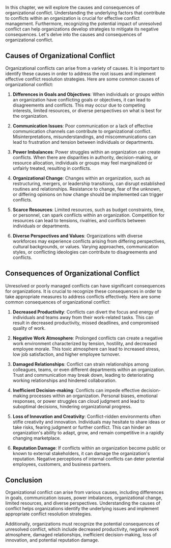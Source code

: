 
In this chapter, we will explore the causes and consequences of organizational conflict. Understanding the underlying factors that contribute to conflicts within an organization is crucial for effective conflict management. Furthermore, recognizing the potential impact of unresolved conflict can help organizations develop strategies to mitigate its negative consequences. Let's delve into the causes and consequences of organizational conflict.

## Causes of Organizational Conflict

Organizational conflicts can arise from a variety of causes. It is important to identify these causes in order to address the root issues and implement effective conflict resolution strategies. Here are some common causes of organizational conflict:

1. **Differences in Goals and Objectives**: When individuals or groups within an organization have conflicting goals or objectives, it can lead to disagreements and conflicts. This may occur due to competing interests, limited resources, or diverse perspectives on what is best for the organization.
    
2. **Communication Issues**: Poor communication or a lack of effective communication channels can contribute to organizational conflict. Misinterpretations, misunderstandings, and miscommunications can lead to frustration and tension between individuals or departments.
    
3. **Power Imbalances**: Power struggles within an organization can create conflicts. When there are disparities in authority, decision-making, or resource allocation, individuals or groups may feel marginalized or unfairly treated, resulting in conflicts.
    
4. **Organizational Change**: Changes within an organization, such as restructuring, mergers, or leadership transitions, can disrupt established routines and relationships. Resistance to change, fear of the unknown, or differing opinions on how change should be implemented can trigger conflicts.
    
5. **Scarce Resources**: Limited resources, such as budget constraints, time, or personnel, can spark conflicts within an organization. Competition for resources can lead to tensions, rivalries, and conflicts between individuals or departments.
    
6. **Diverse Perspectives and Values**: Organizations with diverse workforces may experience conflicts arising from differing perspectives, cultural backgrounds, or values. Varying approaches, communication styles, or conflicting ideologies can contribute to disagreements and conflicts.
    

## Consequences of Organizational Conflict

Unresolved or poorly managed conflicts can have significant consequences for organizations. It is crucial to recognize these consequences in order to take appropriate measures to address conflicts effectively. Here are some common consequences of organizational conflict:

1. **Decreased Productivity**: Conflicts can divert the focus and energy of individuals and teams away from their work-related tasks. This can result in decreased productivity, missed deadlines, and compromised quality of work.
    
2. **Negative Work Atmosphere**: Prolonged conflicts can create a negative work environment characterized by tension, hostility, and decreased employee morale. This toxic atmosphere can lead to increased stress, low job satisfaction, and higher employee turnover.
    
3. **Damaged Relationships**: Conflict can strain relationships among colleagues, teams, or even different departments within an organization. Trust and communication may break down, leading to deteriorating working relationships and hindered collaboration.
    
4. **Inefficient Decision-making**: Conflicts can impede effective decision-making processes within an organization. Personal biases, emotional responses, or power struggles can cloud judgment and lead to suboptimal decisions, hindering organizational progress.
    
5. **Loss of Innovation and Creativity**: Conflict-ridden environments often stifle creativity and innovation. Individuals may hesitate to share ideas or take risks, fearing judgment or further conflict. This can hinder an organization's ability to adapt, grow, and remain competitive in a rapidly changing marketplace.
    
6. **Reputation Damage**: If conflicts within an organization become public or known to external stakeholders, it can damage the organization's reputation. Negative perceptions of internal conflicts can deter potential employees, customers, and business partners.
    

## Conclusion

Organizational conflict can arise from various causes, including differences in goals, communication issues, power imbalances, organizational change, limited resources, and diverse perspectives. Understanding the causes of conflict helps organizations identify the underlying issues and implement appropriate conflict resolution strategies.

Additionally, organizations must recognize the potential consequences of unresolved conflict, which include decreased productivity, negative work atmosphere, damaged relationships, inefficient decision-making, loss of innovation, and potential reputation damage.
